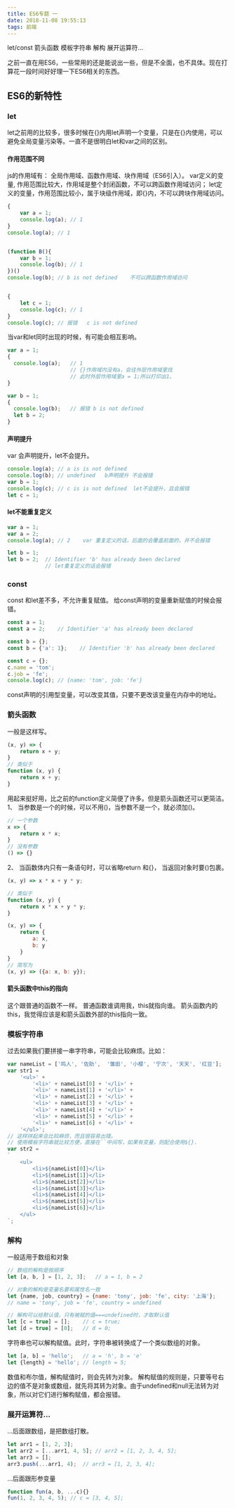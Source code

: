 ```yaml
---
title: ES6专题 一 
date: 2018-11-08 19:55:13
tags: 前端
---
```

let/const 箭头函数 模板字符串 解构 展开运算符...

之前一直在用ES6，一些常用的还是能说出一些，但是不全面，也不具体。现在打算花一段时间好好理一下ES6相关的东西。

## ES6的新特性

### let
let之前用的比较多，很多时候在{}内用let声明一个变量，只是在{}内使用，可以避免全局变量污染等。一直不是很明白let和var之间的区别。

#### 作用范围不同
js的作用域有： 全局作用域、函数作用域、块作用域（ES6引入）。
var定义的变量, 作用范围比较大，作用域是整个封闭函数，不可以跨函数作用域访问；
let定义的变量，作用范围比较小，属于块级作用域，即{}内，不可以跨块作用域访问。
```javascript
{
    var a = 1;
    console.log(a); // 1
}
console.log(a); // 1


(function B(){
    var b = 1;
    console.log(b); // 1
})()
console.log(b); // b is not defined    不可以跨函数作用域访问


{
    let c = 1;
    console.log(c); // 1
}
console.log(c); // 报错   c is not defined
```

当var和let同时出现的时候，有可能会相互影响。
```javascript
var a = 1;
{
  console.log(a);   // 1    
                    // {}作用域内没有a，会往外层作用域里找
                    // 此时外层作用域里a = 1;所以打印出1。
}

var b = 1;
{
  console.log(b);   // 报错 b is not defined
  let b = 2;
}
```

#### 声明提升
var 会声明提升，let不会提升。
```javascript
console.log(a); // a is is not defined
console.log(b); // undefined   b声明提升 不会报错
var b = 1;
console.log(c); // c is is not defined  let不会提升，且会报错
let c = 1;
```

#### let不能重复定义
```javascript
var a = 1;
var a = 2;
console.log(a); // 2    var 重复定义的话，后面的会覆盖前面的，并不会报错

let b = 1;
let b = 2;  // Identifier 'b' has already been declared 
            // let重复定义的话会报错
```

### const
const 和let差不多，不允许重复赋值。
给const声明的变量重新赋值的时候会报错。
```javascript
const a = 1;
const a = 2;    // Identifier 'a' has already been declared

const b = {};
const b = {'a': 1};    // Identifier 'b' has already been declared

const c = {};
c.name = 'tom';
c.job = 'fe';
console.log(c); // {name: 'tom', job: 'fe'}
```
const声明的引用型变量，可以改变其值，只要不更改该变量在内存中的地址。

### 箭头函数
一般是这样写。
```javascript
(x, y) => {
    return x + y;
}
// 类似于
function (x, y) {
    return x + y;
}
```
用起来挺好用，比之前的function定义简便了许多。但是箭头函数还可以更简洁。
1、 当参数是一个的时候，可以不用()，当参数不是一个，就必须加()。
```javascript
// 一个参数
x => {
    return x * x;
}
// 没有参数
() => {}
```
2、 当函数体内只有一条语句时，可以省略return 和{}， 当返回对象时要()包裹。
```javascript
(x, y) => x * x + y * y;

// 类似于
function (x, y) {
    return x * x + y * y;
}

(x, y) => {
    return {
        a: x,
        b: y
    }
}
// 简写为
(x, y) => ({a: x, b: y});
```
#### 箭头函数中this的指向
这个跟普通的函数不一样。
普通函数谁调用我，this就指向谁。
箭头函数内的this，我觉得应该是和箭头函数外部的this指向一致。

### 模板字符串
过去如果我们要拼接一串字符串，可能会比较麻烦。比如：
```javascript
var nameList = ['鸣人', '佐助',  '雏田', '小樱', '宁次', '天天', '红豆'];
var str1 = 
    '<ul>' +
        '<li>' + nameList[0] + '</li>' +
        '<li>' + nameList[1] + '</li>' +
        '<li>' + nameList[2] + '</li>' +
        '<li>' + nameList[3] + '</li>' +
        '<li>' + nameList[4] + '</li>' +
        '<li>' + nameList[5] + '</li>' +
        '<li>' + nameList[6] + '</li>' +
    '</ul>';
// 这样拼起来会比较麻烦，而且很容易出错。
// 使用模板字符串就比较方便，直接在``中间写，如果有变量，则配合使用${}.
var str2 = 
`
    <ul>
        <li>${nameList[0]}</li>
        <li>${nameList[1]}</li>
        <li>${nameList[2]}</li>
        <li>${nameList[3]}</li>
        <li>${nameList[4]}</li>
        <li>${nameList[5]}</li>
        <li>${nameList[6]}</li>
    </ul>
`;
```

### 解构
一般适用于数组和对象
```javascript
// 数组的解构是按顺序
let [a, b, ] = [1, 2, 3];   // a = 1, b = 2

// 对象的解构是变量名要和属性名一致
let {name, job, country} = {name: 'tony', job: 'fe', city: '上海'};
// name = 'tony', job = 'fe', country = undefined

// 解构可以给默认值，只有被赋的值===undefined时，才取默认值
let [c = true] = [];    // c = true;
let [d = true] = [0];   // d = 0;
```
字符串也可以解构赋值。此时，字符串被转换成了一个类似数组的对象。
```javascript
let [a, b] = 'hello';   // a = 'h', b = 'e'
let {length} = 'hello'; // length = 5;
```
数值和布尔值，解构赋值时，则会先转为对象。
解构赋值的规则是，只要等号右边的值不是对象或数组，就先将其转为对象。由于undefined和null无法转为对象，所以对它们进行解构赋值，都会报错。

### 展开运算符...
...后面跟数组，是把数组打散。
```javascript
let arr1 = [1, 2, 3];
let arr2 = [...arr1, 4, 5]; // arr2 = [1, 2, 3, 4, 5];
let arr3 = [];
arr3.push(...arr1, 4);  // arr3 = [1, 2, 3, 4];
```
...后面跟形参变量
```javascript
function fun(a, b, ...c){}
fun(1, 2, 3, 4, 5); // c = [3, 4, 5];
```

